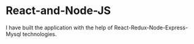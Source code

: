 # React-and-Node-JS
I have built the application with the help of React-Redux-Node-Express-Mysql technologies.
